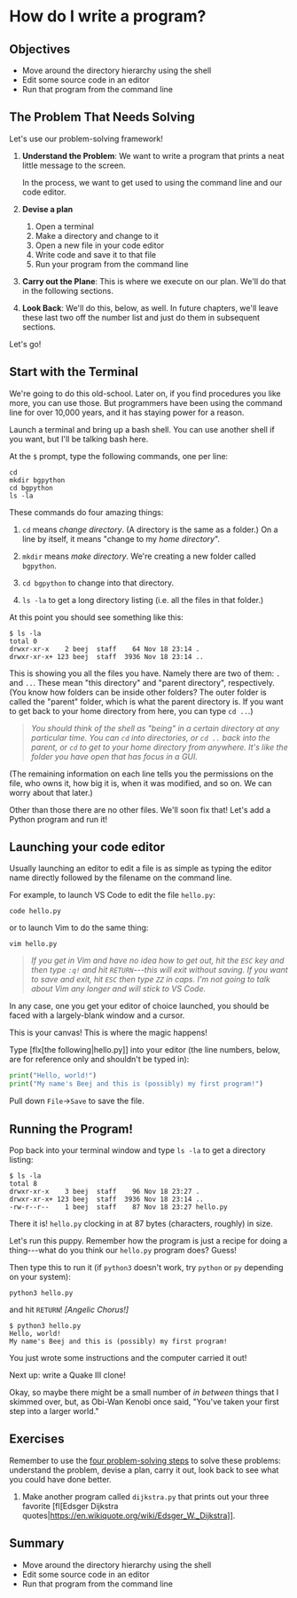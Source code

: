 <!--
vim: ts=4:sw=4:nosi:et:tw=72:spell:nojs
-->

# How do I write a program?

## Objectives

* Move around the directory hierarchy using the shell
* Edit some source code in an editor
* Run that program from the command line

## The Problem That Needs Solving

Let's use our problem-solving framework!

1. **Understand the Problem**: We want to write a program that prints a
   neat little message to the screen.

   In the process, we want to get used to using the command line and our
   code editor.

2. **Devise a plan**

   1. Open a terminal
   2. Make a directory and change to it
   3. Open a new file in your code editor
   4. Write code and save it to that file
   5. Run your program from the command line

3. **Carry out the Plane**: This is where we execute on our plan. We'll
   do that in the following sections.

4. **Look Back**: We'll do this, below, as well. In future chapters,
   we'll leave these last two off the number list and just do them in
   subsequent sections.

Let's go!

## Start with the Terminal

We're going to do this old-school. Later on, if you find procedures you
like more, you can use those. But programmers have been using the
command line for over 10,000 years, and it has staying power for a
reason.

Launch a terminal and bring up a bash shell. You can use another shell
if you want, but I'll be talking bash here.

At the `$` prompt, type the following commands, one per line:

```
cd
mkdir bgpython
cd bgpython
ls -la
```

These commands do four amazing things:

1. `cd` means _change directory_. (A directory is the same as a folder.)
   On a line by itself, it means "change to my _home directory_".

2. `mkdir` means _make directory_. We're creating a new folder called
   `bgpython`.

3. `cd bgpython` to change into that directory.

4. `ls -la` to get a long directory listing (i.e. all the files in that
   folder.)

At this point you should see something like this:

```
$ ls -la
total 0
drwxr-xr-x    2 beej  staff    64 Nov 18 23:14 .
drwxr-xr-x+ 123 beej  staff  3936 Nov 18 23:14 ..
```

This is showing you all the files you have. Namely there are two of
them: `.` and `..`. These mean "this directory" and "parent directory",
respectively. (You know how folders can be inside other folders? The
outer folder is called the "parent" folder, which is what the parent
directory is. If you want to get back to your home directory from here,
you can type `cd ..`.)

> _You should think of the shell as "being" in a certain directory at
> any particular time. You can `cd` into directories, or `cd ..` back
> into the parent, or `cd` to get to your home directory from anywhere.
> It's like the folder you have open that has focus in a GUI._

(The remaining information on each line tells you the permissions on the
file, who owns it, how big it is, when it was modified, and so on. We
can worry about that later.)

Other than those there are no other files. We'll soon fix that! Let's
add a Python program and run it!

## Launching your code editor

Usually launching an editor to edit a file is as simple as typing the
editor name directly followed by the filename on the command line.

For example, to launch VS Code to edit the file `hello.py`:

```
code hello.py
```

or to launch Vim to do the same thing:

```
vim hello.py
```

> _If you get in Vim and have no idea how to get out, hit the `ESC` key
> and then type `:q!` and hit `RETURN`---this will exit without saving.
> If you want to save and exit, hit `ESC` then type `ZZ` in caps. I'm
> not going to talk about Vim any longer and will stick to VS Code._

In any case, one you get your editor of choice launched, you should be
faced with a largely-blank window and a cursor.

This is your canvas! This is where the magic happens!

Type [flx[the following|hello.py]] into your editor (the line numbers,
below, are for reference only and shouldn't be typed in):

``` {.py .numberLines}
print("Hello, world!")
print("My name's Beej and this is (possibly) my first program!")
```

Pull down `File`→`Save` to save the file.


## Running the Program!

Pop back into your terminal window and type `ls -la` to get a directory
listing:

```
$ ls -la
total 8
drwxr-xr-x    3 beej  staff    96 Nov 18 23:27 .
drwxr-xr-x+ 123 beej  staff  3936 Nov 18 23:14 ..
-rw-r--r--    1 beej  staff    87 Nov 18 23:27 hello.py
```

There it is! `hello.py` clocking in at 87 bytes (characters, roughly) in
size.

Let's run this puppy. Remember how the program is just a recipe for
doing a thing---what do you think our `hello.py` program does? Guess!

Then type this to run it (if `python3` doesn't work, try `python` or
`py` depending on your system):

```
python3 hello.py
```

and hit `RETURN`! _[Angelic Chorus!]_

```
$ python3 hello.py
Hello, world!
My name's Beej and this is (possibly) my first program!
```

You just wrote some instructions and the computer carried it out!

Next up: write a Quake III clone!

Okay, so maybe there might be a small number of _in between_ things that
I skimmed over, but, as Obi-Wan Kenobi once said, "You've taken your
first step into a larger world."

## Exercises

Remember to use the [four problem-solving steps](#problem-solving) to
solve these problems: understand the problem, devise a plan, carry it
out, look back to see what you could have done better.

1. Make another program called `dijkstra.py` that prints out your three
   favorite [fl[Edsger Dijkstra
   quotes|https://en.wikiquote.org/wiki/Edsger_W._Dijkstra]].

## Summary

* Move around the directory hierarchy using the shell
* Edit some source code in an editor
* Run that program from the command line

